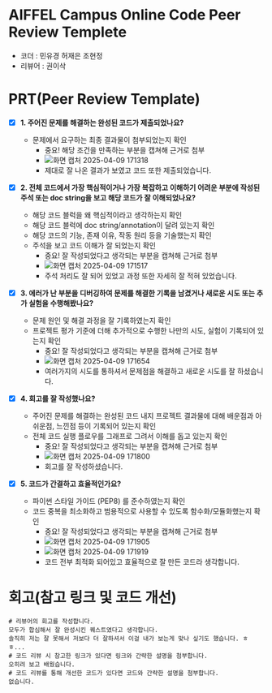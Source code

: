 # AIFFEL Campus Online Code Peer Review Templete
- 코더 : 민유경 허재은 조현정
- 리뷰어 : 권이삭


# PRT(Peer Review Template)
- [X]  **1. 주어진 문제를 해결하는 완성된 코드가 제출되었나요?**
    - 문제에서 요구하는 최종 결과물이 첨부되었는지 확인
        - 중요! 해당 조건을 만족하는 부분을 캡쳐해 근거로 첨부
        - ![화면 캡처 2025-04-09 171318](https://github.com/user-attachments/assets/8b606d87-31cb-4e08-8229-07955b0da605)
        - 제대로 잘 나온 결과가 보였고 코드 또한 제출되었습니다.


    
- [X]  **2. 전체 코드에서 가장 핵심적이거나 가장 복잡하고 이해하기 어려운 부분에 작성된 
  주석 또는 doc string을 보고 해당 코드가 잘 이해되었나요?**
    - 해당 코드 블럭을 왜 핵심적이라고 생각하는지 확인
    - 해당 코드 블럭에 doc string/annotation이 달려 있는지 확인
    - 해당 코드의 기능, 존재 이유, 작동 원리 등을 기술했는지 확인
    - 주석을 보고 코드 이해가 잘 되었는지 확인
        - 중요! 잘 작성되었다고 생각되는 부분을 캡쳐해 근거로 첨부
        - ![화면 캡처 2025-04-09 171517](https://github.com/user-attachments/assets/c80040d0-d991-40ce-abb0-dee8d5442bd9)
        - 주석 처리도 잘 되어 있었고 과정 또한 자세히 잘 적혀 있었습니다.

  
- [X]  **3. 에러가 난 부분을 디버깅하여 문제를 해결한 기록을 남겼거나
  새로운 시도 또는 추가 실험을 수행해봤나요?**
    - 문제 원인 및 해결 과정을 잘 기록하였는지 확인
    - 프로젝트 평가 기준에 더해 추가적으로 수행한 나만의 시도, 
      실험이 기록되어 있는지 확인
        - 중요! 잘 작성되었다고 생각되는 부분을 캡쳐해 근거로 첨부
        - ![화면 캡처 2025-04-09 171654](https://github.com/user-attachments/assets/60de05aa-73a7-428c-8aa1-ec221614cbbe)
        - 여러가지의 시도를 통하셔서 문제점을 해결하고 새로운 시도를 잘 하셨습니다.

  
- [X]  **4. 회고를 잘 작성했나요?**
    - 주어진 문제를 해결하는 완성된 코드 내지 프로젝트 결과물에 대해
    배운점과 아쉬운점, 느낀점 등이 기록되어 있는지 확인
    - 전체 코드 실행 플로우를 그래프로 그려서 이해를 돕고 있는지 확인
        - 중요! 잘 작성되었다고 생각되는 부분을 캡쳐해 근거로 첨부
        - ![화면 캡처 2025-04-09 171800](https://github.com/user-attachments/assets/8956271d-20e0-4874-86d5-ffbc180fa959)
        - 회고를 잘 작성하셨습니다.

    
- [X]  **5. 코드가 간결하고 효율적인가요?**
    - 파이썬 스타일 가이드 (PEP8) 를 준수하였는지 확인
    - 코드 중복을 최소화하고 범용적으로 사용할 수 있도록 함수화/모듈화했는지 확인
        - 중요! 잘 작성되었다고 생각되는 부분을 캡쳐해 근거로 첨부
        - ![화면 캡처 2025-04-09 171905](https://github.com/user-attachments/assets/7941102f-2778-4d39-b0d9-288c8f8746c4)
        - ![화면 캡처 2025-04-09 171919](https://github.com/user-attachments/assets/5bfdcbcc-7bf3-45ee-9094-5075bfc9e80e)
        - 코드 전부 최적화 되어있고 효율적으로 잘 만든 코드라 생각합니다.




# 회고(참고 링크 및 코드 개선)
```
# 리뷰어의 회고를 작성합니다.
모두가 합심해서 잘 완성시킨 퀘스트였다고 생각합니다.
솔직히 저는 잘 못해서 저보다 더 잘하셔서 이걸 내가 보는게 맞나 싶기도 했습니다. ㅎㅎ...
# 코드 리뷰 시 참고한 링크가 있다면 링크와 간략한 설명을 첨부합니다.
오히려 보고 배웠습니다.
# 코드 리뷰를 통해 개선한 코드가 있다면 코드와 간략한 설명을 첨부합니다.
없습니다.
```
